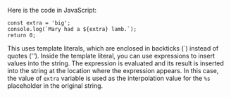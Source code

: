  Here is the code in JavaScript:
```
const extra = 'big';
console.log(`Mary had a ${extra} lamb.`);
return 0;
```
This uses template literals, which are enclosed in backticks (\`) instead of quotes (''). Inside the template literal, you can use expressions to insert values into the string. The expression is evaluated and its result is inserted into the string at the location where the expression appears. In this case, the value of `extra` variable is used as the interpolation value for the `%s` placeholder in the original string.
